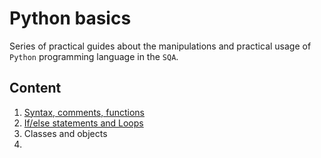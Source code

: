 <html>
  <body>
    <h1>Python basics</h1>
<p>Series of practical guides about the manipulations and practical usage of <code>Python</code> programming language in the <code>SQA</code>.</p>
<h2>Content</h2>
    <ol>
    <li><a href="https://github.com/SviatoslavBordovski/Python_basics/blob/master/pybasics/variables-syntax-functions-comments.py">Syntax, comments, functions</a></li>
    <li><a href="https://github.com/SviatoslavBordovski/Python_basics/blob/master/pybasics/if-else_loops.py">If/else statements and Loops</a></li>
    <li>Classes and objects</li>
    <li></li>
    </ol>
  </body>
</html>
